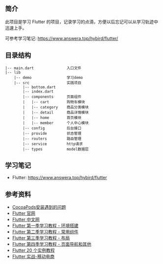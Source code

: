 ## 简介

此项目是学习 Flutter 的项目，记录学习的点滴，方便以后忘记可以从学习轨迹中迅速上手。

可参考学习笔记: https://www.answera.top/hybird/flutter/

## 目录结构

```
|-- main.dart               入口文件
|-- lib                     
    |-- demo                学习demo
    |-- src                 实践项目
        |-- bottom.dart     
        |-- index.dart         
        |-- components      页面组件
        |   |-- cart        购物车模块   
        |   |-- category    商品分类模块   
        |   |-- detail      商品详情模块 
        |   |-- home        首页模块 
        |   |-- member      个人中心模块
        |-- config          后台接口
        |-- provide         状态管理
        |-- routers         路由管理
        |-- service         http请求
        |-- types           model数据层
```

## 学习笔记

- Flutter: https://www.answera.top/hybird/flutter

## 参考资料

- [CocoaPods安装遇到的问题](https://www.meiwen.com.cn/subject/hmjopttx.html)
- [Flutter 官网](https://flutter.dev/docs/get-started/install)
- [Flutter 中文网](https://flutterchina.club/get-started/install/)
- [Flutter 第一季学习教程 - 环境搭建](https://www.jspang.com/detailed?id=41)
- [Flutter 第二季学习教程 - 常用组件](https://www.jspang.com/detailed?id=42)
- [Flutter 第三季学习教程 - 布局](https://www.jspang.com/detailed?id=43)
- [Flutter 第四季学习教程 - 页面导航和其他](https://www.jspang.com/detailed?id=44)
- [Flutter 20 个实例教程 ](https://www.jspang.com/detailed?id=45)
- [Flutter 实战-移动电商 ](https://www.jspang.com/detailed?id=53)
